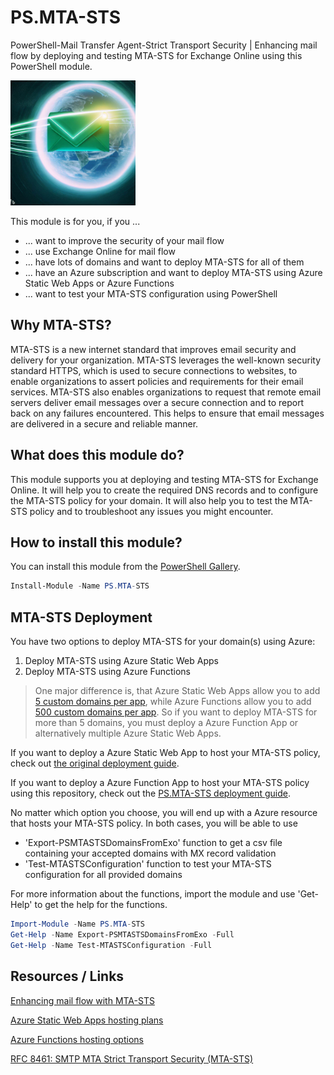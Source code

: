 # PS.MTA-STS

PowerShell-Mail Transfer Agent-Strict Transport Security | Enhancing mail flow by deploying and testing MTA-STS for Exchange Online using this PowerShell module.

<img alt="Logo - E-Mail flying around planet earth. This is the logo for this project." src="./docs/_images/PS.MTA-STS-Logo.jpg" width="200" />

This module is for you, if you ...

- ... want to improve the security of your mail flow
- ... use Exchange Online for mail flow
- ... have lots of domains and want to deploy MTA-STS for all of them
- ... have an Azure subscription and want to deploy MTA-STS using Azure Static Web Apps or Azure Functions
- ... want to test your MTA-STS configuration using PowerShell

## Why MTA-STS?

MTA-STS is a new internet standard that improves email security and delivery for your organization. MTA-STS leverages the well-known security standard HTTPS, which is used to secure connections to websites, to enable organizations to assert policies and requirements for their email services. MTA-STS also enables organizations to request that remote email servers deliver email messages over a secure connection and to report back on any failures encountered. This helps to ensure that email messages are delivered in a secure and reliable manner.

## What does this module do?

This module supports you at deploying and testing MTA-STS for Exchange Online. It will help you to create the required DNS records and to configure the MTA-STS policy for your domain. It will also help you to test the MTA-STS policy and to troubleshoot any issues you might encounter.

## How to install this module?

You can install this module from the [PowerShell Gallery](https://www.powershellgallery.com/packages/PS.MTA-STS/).

``` Powershell
Install-Module -Name PS.MTA-STS
```

## MTA-STS Deployment

You have two options to deploy MTA-STS for your domain(s) using Azure:

1. Deploy MTA-STS using Azure Static Web Apps
2. Deploy MTA-STS using Azure Functions

> One major difference is, that Azure Static Web Apps allow you to add [5 custom domains per app](https://learn.microsoft.com/en-us/azure/static-web-apps/plans#features), while Azure Functions allow you to add [500 custom domains per app](https://learn.microsoft.com/en-us/azure/azure-functions/functions-scale#service-limits). So if you want to deploy MTA-STS for more than 5 domains, you must deploy a Azure Function App or alternatively multiple Azure Static Web Apps.

If you want to deploy a Azure Static Web App to host your MTA-STS policy, check out [the original deployment guide](https://learn.microsoft.com/en-us/microsoft-365/compliance/enhancing-mail-flow-with-mta-sts?view=o365-worldwide#option-1-recommended-azure-static-web-app).

If you want to deploy a Azure Function App to host your MTA-STS policy using this repository, check out the [PS.MTA-STS deployment guide](./docs/deployFunctionApp.md).

No matter which option you choose, you will end up with a Azure resource that hosts your MTA-STS policy. In both cases, you will be able to use

- 'Export-PSMTASTSDomainsFromExo' function to get a csv file containing your accepted domains with MX record validation
- 'Test-MTASTSConfiguration' function to test your MTA-STS configuration for all provided domains

For more information about the functions, import the module and use 'Get-Help' to get the help for the functions.

``` Powershell
Import-Module -Name PS.MTA-STS
Get-Help -Name Export-PSMTASTSDomainsFromExo -Full
Get-Help -Name Test-MTASTSConfiguration -Full
```

## Resources / Links

[Enhancing mail flow with MTA-STS](https://learn.microsoft.com/en-us/microsoft-365/compliance/enhancing-mail-flow-with-mta-sts?view=o365-worldwide)

[Azure Static Web Apps hosting plans](https://learn.microsoft.com/en-us/azure/static-web-apps/plans)

[Azure Functions hosting options](https://learn.microsoft.com/en-us/azure/azure-functions/functions-scale)

[RFC 8461: SMTP MTA Strict Transport Security (MTA-STS)](https://datatracker.ietf.org/doc/html/rfc8461)
